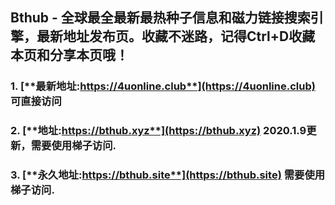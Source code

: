 ## **Bthub - 全球最全最新最热种子信息和磁力链接搜索引擎，最新地址发布页。收藏不迷路，记得Ctrl+D收藏本页和分享本页哦！**
### 1. [**最新地址:https://4uonline.club**](https://4uonline.club) **可直接访问**
### 2. [**地址:https://bthub.xyz**](https://bthub.xyz) **2020.1.9更新，需要使用梯子访问.**
### 3. [**永久地址:https://bthub.site**](https://bthub.site) **需要使用梯子访问.**
      


